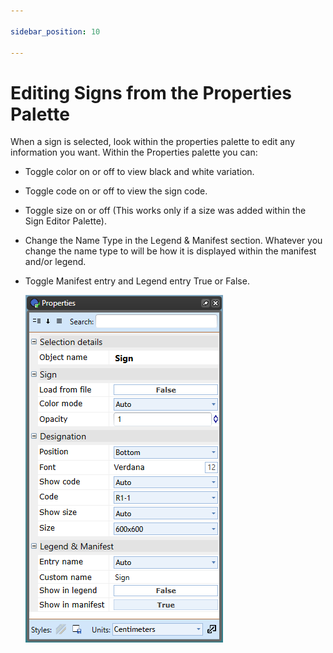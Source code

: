 ```yaml
---

sidebar_position: 10

---
```

# Editing Signs from the Properties Palette

When a sign is selected, look within the properties palette to edit any information you want. Within the Properties palette you can:

- Toggle color on or off to view black and white variation.
- Toggle code on or off to view the sign code.
- Toggle size on or off (This works only if a size was added within the Sign Editor Palette).
- Change the Name Type in the Legend & Manifest section. Whatever you change the name type to will be how it is displayed within the manifest and/or legend.
- Toggle Manifest entry and Legend entry True or False.

    ![Changing_Sign_Properties](./assets/Changing_Sign_Properties.png)

